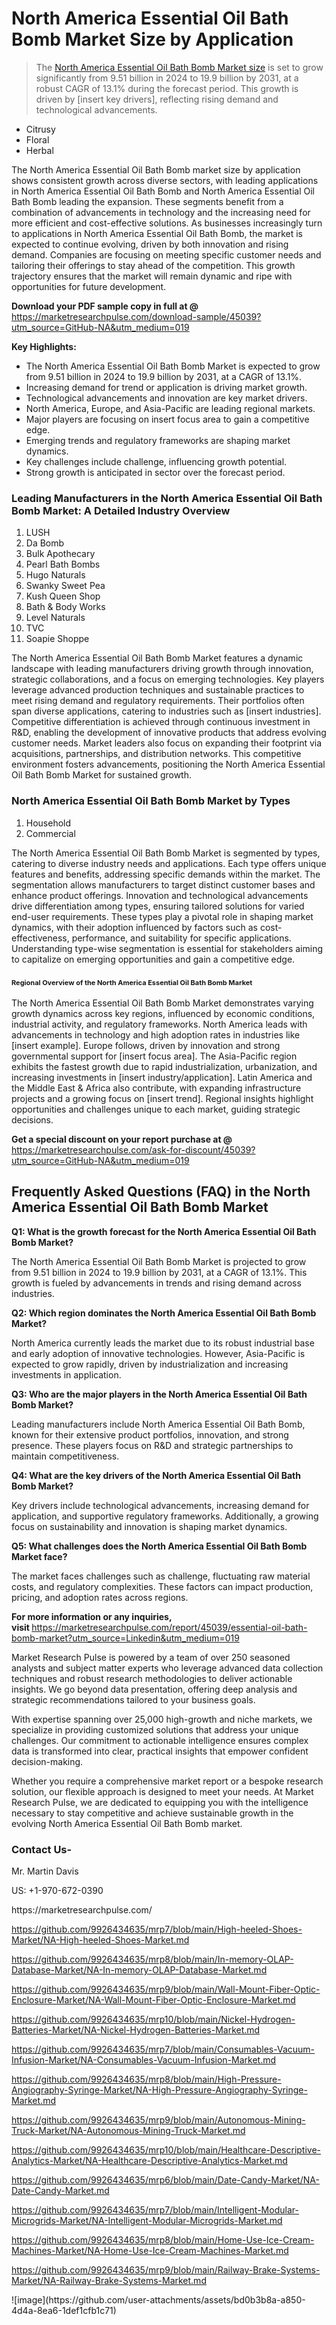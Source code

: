 <h1>North America Essential Oil Bath Bomb Market&nbsp;Size by Application</h1><blockquote><p>The <a href="https://marketresearchpulse.com/download-sample/45039?utm_source=GitHub-NA&amp;utm_medium=019">North America Essential Oil Bath Bomb Market size</a> is set to grow significantly from 9.51 billion in 2024 to 19.9 billion by 2031, at a robust CAGR of 13.1% during the forecast period. This growth is driven by [insert key drivers], reflecting rising demand and technological advancements.</p></blockquote><ul><li>Citrusy<li> Floral<li> Herbal</li></ul><p>The North America Essential Oil Bath Bomb market size by application shows consistent growth across diverse sectors, with leading applications in North America Essential Oil Bath Bomb and North America Essential Oil Bath Bomb leading the expansion. These segments benefit from a combination of advancements in technology and the increasing need for more efficient and cost-effective solutions. As businesses increasingly turn to applications in North America Essential Oil Bath Bomb, the market is expected to continue evolving, driven by both innovation and rising demand. Companies are focusing on meeting specific customer needs and tailoring their offerings to stay ahead of the competition. This growth trajectory ensures that the market will remain dynamic and ripe with opportunities for future development.</p><p><strong>Download your PDF sample copy in full at @ </strong><a href="https://marketresearchpulse.com/download-sample/45039?utm_source=GitHub-NA&amp;utm_medium=019">https://marketresearchpulse.com/download-sample/45039?utm_source=GitHub-NA&amp;utm_medium=019</a></p><p><strong>Key Highlights: </strong></p><ul><li>The North America Essential Oil Bath Bomb Market is expected to grow from 9.51 billion in 2024 to 19.9 billion by 2031, at a CAGR of 13.1%.</li><li>Increasing demand for trend or application is driving market growth.</li><li>Technological advancements and innovation are key market drivers.</li><li>North America, Europe, and Asia-Pacific are leading regional markets.</li><li>Major players are focusing on insert focus area to gain a competitive edge.</li><li>Emerging trends and regulatory frameworks are shaping market dynamics.</li><li>Key challenges include challenge, influencing growth potential.</li><li>Strong growth is anticipated in sector over the forecast period.</li></ul><h3>Leading Manufacturers in the North America Essential Oil Bath Bomb Market: A Detailed Industry Overview</h3><ol><li>LUSH</li><li>Da Bomb</li><li>Bulk Apothecary</li><li>Pearl Bath Bombs</li><li>Hugo Naturals</li><li>Swanky Sweet Pea</li><li>Kush Queen Shop</li><li>Bath & Body Works</li><li>Level Naturals</li><li>TVC</li><li>Soapie Shoppe</li></ol><div class="flex max-w-full flex-col flex-grow"><div class="min-h-8 text-message flex w-full flex-col items-end gap-2 whitespace-normal break-words [.text-message+&amp;]:mt-5" dir="auto" data-message-author-role="assistant" data-message-id="fd8432e4-4910-450d-b182-61b7bfb0a01f" data-message-model-slug="gpt-4o"><div class="flex w-full flex-col gap-1 empty:hidden first:pt-[3px]"><div class="markdown prose w-full break-words dark:prose-invert light"><p>The North America Essential Oil Bath Bomb Market features a dynamic landscape with leading manufacturers driving growth through innovation, strategic collaborations, and a focus on emerging technologies. Key players leverage advanced production techniques and sustainable practices to meet rising demand and regulatory requirements. Their portfolios often span diverse applications, catering to industries such as [insert industries]. Competitive differentiation is achieved through continuous investment in R&amp;D, enabling the development of innovative products that address evolving customer needs. Market leaders also focus on expanding their footprint via acquisitions, partnerships, and distribution networks. This competitive environment fosters advancements, positioning the North America Essential Oil Bath Bomb Market for sustained growth.</p></div></div></div></div><h3>North America Essential Oil Bath Bomb Market by Types</h3><ol><li>Household<li> Commercial</li></ol><div class="flex max-w-full flex-col flex-grow"><div class="min-h-8 text-message flex w-full flex-col items-end gap-2 whitespace-normal break-words [.text-message+&amp;]:mt-5" dir="auto" data-message-author-role="assistant" data-message-id="084470be-0bb7-4664-bddf-5156b4f41249" data-message-model-slug="gpt-4o-mini"><div class="flex w-full flex-col gap-1 empty:hidden first:pt-[3px]"><div class="markdown prose w-full break-words dark:prose-invert light"><p>The North America Essential Oil Bath Bomb Market is segmented by types, catering to diverse industry needs and applications. Each type offers unique features and benefits, addressing specific demands within the market. The segmentation allows manufacturers to target distinct customer bases and enhance product offerings. Innovation and technological advancements drive differentiation among types, ensuring tailored solutions for varied end-user requirements. These types play a pivotal role in shaping market dynamics, with their adoption influenced by factors such as cost-effectiveness, performance, and suitability for specific applications. Understanding type-wise segmentation is essential for stakeholders aiming to capitalize on emerging opportunities and gain a competitive edge.</p></div></div></div></div><h3><span style="font-size: 11px;">Regional Overview of the North America Essential Oil Bath Bomb Market</span></h3><div class="flex max-w-full flex-col flex-grow"><div class="min-h-8 text-message flex w-full flex-col items-end gap-2 whitespace-normal break-words [.text-message+&amp;]:mt-5" dir="auto" data-message-author-role="assistant" data-message-id="e9038762-ce64-4e30-91c9-9bd413514231" data-message-model-slug="gpt-4o-mini"><div class="flex w-full flex-col gap-1 empty:hidden first:pt-[3px]"><div class="markdown prose w-full break-words dark:prose-invert light"><p>The North America Essential Oil Bath Bomb Market demonstrates varying growth dynamics across key regions, influenced by economic conditions, industrial activity, and regulatory frameworks. North America leads with advancements in technology and high adoption rates in industries like [insert example]. Europe follows, driven by innovation and strong governmental support for [insert focus area]. The Asia-Pacific region exhibits the fastest growth due to rapid industrialization, urbanization, and increasing investments in [insert industry/application]. Latin America and the Middle East &amp; Africa also contribute, with expanding infrastructure projects and a growing focus on [insert trend]. Regional insights highlight opportunities and challenges unique to each market, guiding strategic decisions.</p></div></div></div></div><p><strong>Get a special discount on your report purchase at @ </strong><a href="https://marketresearchpulse.com/ask-for-discount/45039?utm_source=GitHub-NA&amp;utm_medium=019">https://marketresearchpulse.com/ask-for-discount/45039?utm_source=GitHub-NA&amp;utm_medium=019</a></p><h2>Frequently Asked Questions (FAQ) in the North America Essential Oil Bath Bomb Market</h2><p><strong>Q1: What is the growth forecast for the North America Essential Oil Bath Bomb Market?</strong></p><p>The North America Essential Oil Bath Bomb Market is projected to grow from 9.51 billion in 2024 to 19.9 billion by 2031, at a CAGR of 13.1%. This growth is fueled by advancements in trends and rising demand across industries.</p><p><strong>Q2: Which region dominates the North America Essential Oil Bath Bomb Market?</strong></p><p>North America currently leads the market due to its robust industrial base and early adoption of innovative technologies. However, Asia-Pacific is expected to grow rapidly, driven by industrialization and increasing investments in application.</p><p><strong>Q3: Who are the major players in the North America Essential Oil Bath Bomb Market?</strong></p><p>Leading manufacturers include North America Essential Oil Bath Bomb, known for their extensive product portfolios, innovation, and strong presence. These players focus on R&amp;D and strategic partnerships to maintain competitiveness.</p><p><strong>Q4: What are the key drivers of the North America Essential Oil Bath Bomb Market?</strong></p><p>Key drivers include technological advancements, increasing demand for application, and supportive regulatory frameworks. Additionally, a growing focus on sustainability and innovation is shaping market dynamics.</p><p><strong>Q5: What challenges does the North America Essential Oil Bath Bomb Market face?</strong></p><p>The market faces challenges such as challenge, fluctuating raw material costs, and regulatory complexities. These factors can impact production, pricing, and adoption rates across regions.</p><p><strong>For more information or any inquiries, visit&nbsp;</strong><a href="https://marketresearchpulse.com/report/45039/essential-oil-bath-bomb-market?utm_source=Linkedin&utm_medium=019">https://marketresearchpulse.com/report/45039/essential-oil-bath-bomb-market?utm_source=Linkedin&utm_medium=019</a></p><p>Market Research Pulse is powered by a team of over 250 seasoned analysts and subject matter experts who leverage advanced data collection techniques and robust research methodologies to deliver actionable insights. We go beyond data presentation, offering deep analysis and strategic recommendations tailored to your business goals.</p><p>With expertise spanning over 25,000 high-growth and niche markets, we specialize in providing customized solutions that address your unique challenges. Our commitment to actionable intelligence ensures complex data is transformed into clear, practical insights that empower confident decision-making.</p><p>Whether you require a comprehensive market report or a bespoke research solution, our flexible approach is designed to meet your needs. At Market Research Pulse, we are dedicated to equipping you with the intelligence necessary to stay competitive and achieve sustainable growth in the evolving North America Essential Oil Bath Bomb market.</p><h3><strong>Contact Us-</strong></h3><p>Mr. Martin Davis</p><p>US: +1-970-672-0390</p><p>https://marketresearchpulse.com/</p><p><a href="https://github.com/9926434635/mrp7/blob/main/High-heeled-Shoes-Market/NA-High-heeled-Shoes-Market.md">https://github.com/9926434635/mrp7/blob/main/High-heeled-Shoes-Market/NA-High-heeled-Shoes-Market.md</a></p><p><a href="https://github.com/9926434635/mrp8/blob/main/In-memory-OLAP-Database-Market/NA-In-memory-OLAP-Database-Market.md">https://github.com/9926434635/mrp8/blob/main/In-memory-OLAP-Database-Market/NA-In-memory-OLAP-Database-Market.md</a></p><p><a href="https://github.com/9926434635/mrp9/blob/main/Wall-Mount-Fiber-Optic-Enclosure-Market/NA-Wall-Mount-Fiber-Optic-Enclosure-Market.md">https://github.com/9926434635/mrp9/blob/main/Wall-Mount-Fiber-Optic-Enclosure-Market/NA-Wall-Mount-Fiber-Optic-Enclosure-Market.md</a></p><p><a href="https://github.com/9926434635/mrp10/blob/main/Nickel-Hydrogen-Batteries-Market/NA-Nickel-Hydrogen-Batteries-Market.md">https://github.com/9926434635/mrp10/blob/main/Nickel-Hydrogen-Batteries-Market/NA-Nickel-Hydrogen-Batteries-Market.md</a></p><p><a href="https://github.com/9926434635/mrp7/blob/main/Consumables-Vacuum-Infusion-Market/NA-Consumables-Vacuum-Infusion-Market.md">https://github.com/9926434635/mrp7/blob/main/Consumables-Vacuum-Infusion-Market/NA-Consumables-Vacuum-Infusion-Market.md</a></p><p><a href="https://github.com/9926434635/mrp8/blob/main/High-Pressure-Angiography-Syringe-Market/NA-High-Pressure-Angiography-Syringe-Market.md">https://github.com/9926434635/mrp8/blob/main/High-Pressure-Angiography-Syringe-Market/NA-High-Pressure-Angiography-Syringe-Market.md</a></p><p><a href="https://github.com/9926434635/mrp9/blob/main/Autonomous-Mining-Truck-Market/NA-Autonomous-Mining-Truck-Market.md">https://github.com/9926434635/mrp9/blob/main/Autonomous-Mining-Truck-Market/NA-Autonomous-Mining-Truck-Market.md</a></p><p><a href="https://github.com/9926434635/mrp10/blob/main/Healthcare-Descriptive-Analytics-Market/NA-Healthcare-Descriptive-Analytics-Market.md">https://github.com/9926434635/mrp10/blob/main/Healthcare-Descriptive-Analytics-Market/NA-Healthcare-Descriptive-Analytics-Market.md</a></p><p><a href="https://github.com/9926434635/mrp6/blob/main/Date-Candy-Market/NA-Date-Candy-Market.md">https://github.com/9926434635/mrp6/blob/main/Date-Candy-Market/NA-Date-Candy-Market.md</a></p><p><a href="https://github.com/9926434635/mrp7/blob/main/Intelligent-Modular-Microgrids-Market/NA-Intelligent-Modular-Microgrids-Market.md">https://github.com/9926434635/mrp7/blob/main/Intelligent-Modular-Microgrids-Market/NA-Intelligent-Modular-Microgrids-Market.md</a></p><p><a href="https://github.com/9926434635/mrp8/blob/main/Home-Use-Ice-Cream-Machines-Market/NA-Home-Use-Ice-Cream-Machines-Market.md">https://github.com/9926434635/mrp8/blob/main/Home-Use-Ice-Cream-Machines-Market/NA-Home-Use-Ice-Cream-Machines-Market.md</a></p><p><a href="https://github.com/9926434635/mrp9/blob/main/Railway-Brake-Systems-Market/NA-Railway-Brake-Systems-Market.md">https://github.com/9926434635/mrp9/blob/main/Railway-Brake-Systems-Market/NA-Railway-Brake-Systems-Market.md</a></p>
![image](https://github.com/user-attachments/assets/bd0b3b8a-a850-4d4a-8ea6-1def1cfb1c71)
